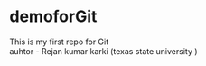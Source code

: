 # demoforGit
This is my first repo for Git
<br>
auhtor - Rejan kumar karki  (texas state university )
